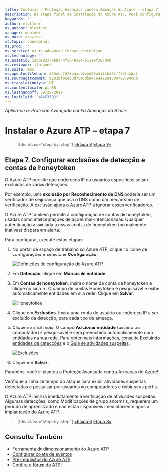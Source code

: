 ```yaml
---
title: Instalar a Proteção Avançada contra Ameaças do Azure – etapa 7 | Microsoft Docs
description: Na etapa final da instalação do Azure ATP, você configura o usuário Honeytoken.
keywords: ''
author: mlottner
ms.author: mlottner
manager: mbaldwin
ms.date: 8/2/2018
ms.topic: conceptual
ms.prod: ''
ms.service: azure-advanced-threat-protection
ms.technology: ''
ms.assetid: 1ad5e923-9bbd-4f56-839a-b11a9f387d4b
ms.reviewer: itargoet
ms.suite: ems
ms.openlocfilehash: 9252e47978a4adc0e2059a3111b362ff2b042daf
ms.sourcegitcommit: b283bf66e63d76e6dba4564a229e804792794c6d
ms.translationtype: HT
ms.contentlocale: pt-BR
ms.lasthandoff: 09/29/2018
ms.locfileid: "47453792"
---
```

*Aplica-se a: Proteção Avançada contra Ameaças do Azure*



# <a name="install-azure-atp---step-7"></a>Instalar o Azure ATP – etapa 7

> [!div class="step-by-step"]
> [«Etapa 6](install-atp-step6-vpn.md)
> [Etapa 8»](install-atp-step8-samr.md)

## <a name="step-7-configure-detection-exclusions-and-honeytoken-accounts"></a>Etapa 7. Configurar exclusões de detecção e contas de honeytoken

O Azure ATP permite que endereços IP ou usuários específicos sejam excluídos de várias detecções. 

Por exemplo, uma **exclusão por Reconhecimento de DNS** poderia ser um verificador de segurança que usa o DNS como um mecanismo de verificação. A exclusão ajuda o Azure ATP a ignorar esses verificadores.  

O Azure ATP também permite a configuração de contas de honeytoken, usadas como interceptações de ações mal-intencionadas. Qualquer autenticação associada a essas contas de honeytoken (normalmente inativas) dispara um alerta.

Para configurar, execute estas etapas:

1.  No portal de espaço de trabalho do Azure ATP, clique no ícone de configurações e selecione **Configuração**.

    ![Definições de configuração do Azure ATP](media/atp-config-menu.png)

2.  Em **Detecção**, clique em **Marcas de entidade**.

3. Em **Contas de honeytoken**, insira o nome da conta de honeytoken e clique no sinal **+**. O campo de contas Honeytoken é pesquisável e exibe automaticamente entidades em sua rede. Clique em **Salvar**.

   ![Honeytoken](media/honeytoken-sensitive.png)

4. Clique em **Exclusões**. Insira uma conta de usuário ou endereço IP a ser excluído da detecção, para cada tipo de ameaça. 
5. Clique no sinal *mais*. O campo **Adicionar entidade** (usuário ou computador) é pesquisável e será preenchido automaticamente com entidades na sua rede. Para obter mais informações, consulte [Excluindo entidades de detecções](excluding-entities-from-detections.md) e o [Guia de atividades suspeitas](suspicious-activity-guide.md).

   ![Exclusões](media/exclusions.png)

6.  Clique em **Salvar**.


Parabéns, você implantou a Proteção Avançada contra Ameaças do Azure!

Verifique a linha de tempo do ataque para exibir atividades suspeitas detectadas e pesquisar por usuários ou computadores e exibir seus perfis.

O Azure ATP iniciará imediatamente a verificação de atividades suspeitas. Algumas detecções, como Modificações de grupo anormais, requerem um período de aprendizado e não estão disponíveis imediatamente após a implantação do Azure ATP.



> [!div class="step-by-step"]
> [«Etapa 6](install-atp-step6-vpn.md)
> [Etapa 8»](install-atp-step8-samr.md)

## <a name="see-also"></a>Consulte Também
- [Ferramenta de dimensionamento do Azure ATP](http://aka.ms/aatpsizingtool)
- [Configurar coleta de eventos](configure-event-collection.md)
- [Pré-requisitos do Azure ATP](atp-prerequisites.md)
- [Confira o fórum do ATP!](https://aka.ms/azureatpcommunity)
